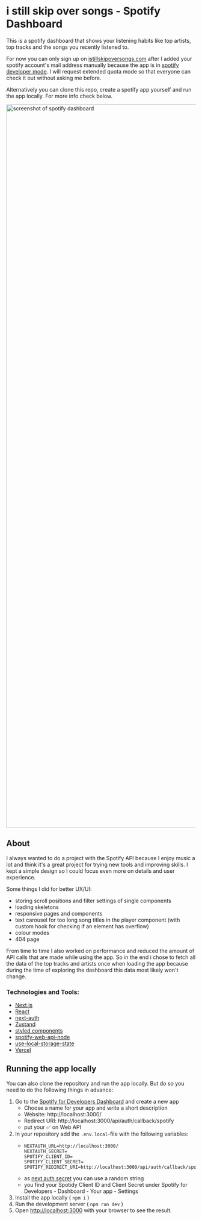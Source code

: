 # i still skip over songs - Spotify Dashboard

This is a spotify dashboard that shows your listening habits like top artists, top tracks and the songs you recently listened to.

For now you can only sign up on [istillskipoversongs.com](https://www.istillskipoversongs.com/) after I added your spotify account's mail address manually because the app is in [spotify developer mode](https://developer.spotify.com/documentation/web-api/concepts/quota-modes). I will request extended quota mode so that everyone can check it out without asking me before.

Alternatively you can clone this repo, create a spotify app yourself and run the app locally. For more info check below.

<img width="1920" alt="screenshot of spotify dashboard" src="https://raw.githubusercontent.com/lennart-kaminsky/lennart-kaminsky/main/assets/spotify-dashboard-screenshots.png">


## About

I always wanted to do a project with the Spotify API because I enjoy music a lot and think it's a great project for trying new tools and improving skills. I kept a simple design so I could focus even more on details and user experience.

Some things I did for better UX/UI:

- storing scroll positions and filter settings of single components 
- loading skeletons
- responsive pages and components
- text carousel for too long song titles in the player component (with custom hook for checking if an element has overflow)
- colour modes
- 404 page

From time to time I also worked on performance and reduced the amount of API calls that are made while using the app. So in the end i chose to fetch all the data of the top tracks and artists once when loading the app because during the time of exploring the dashboard this data most likely won't change. 

### Technologies and Tools:

- [Next.js](https://nextjs.org)
- [React](https://react.dev/)
- [next-auth](https://next-auth.js.org) 
- [Zustand](https://zustand-demo.pmnd.rs) 
- [styled components](https://styled-components.com)
- [spotify-web-api-node](https://github.com/thelinmichael/spotify-web-api-node)
- [use-local-storage-state](https://github.com/astoilkov/use-local-storage-state)
- [Vercel](https://vercel.com/)


## Running the app locally

You can also clone the repository and run the app locally. But do so you need to do the following things in advance:

1. Go to the [Spotify for Developers Dashboard](https://developer.spotify.com/dashboard) and create a new app
    - Choose a name for your app and write a short description
    - Website: http://localhost:3000/
    - Redirect URI: http://localhost:3000/api/auth/callback/spotify
    - put your ✅ on Web API
2. In your repository add the `.env.local`-file with the following variables:
     - ```
       NEXTAUTH_URL=http://localhost:3000/
       NEXTAUTH_SECRET= 
       SPOTIFY_CLIENT_ID=
       SPOTIFY_CLIENT_SECRET=
       SPOTIFY_REDIRECT_URI=http://localhost:3000/api/auth/callback/spotify
       ```
    - as [next auth secret](https://next-auth.js.org/configuration/options) you can use a random string
    - you find your Spotidy Client ID and Client Secret under Spotify for Developers - Dashboard - Your app - Settings
3. Install the app locally ( `npm i` )
4. Run the development server ( `npm run dev` )
5. Open [http://localhost:3000](http://localhost:3000) with your browser to see the result.
